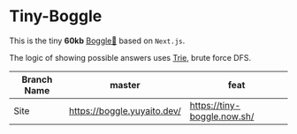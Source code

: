 # Tiny-Boggle

This is the tiny **60kb** [Boggle🎲](https://en.wikipedia.org/wiki/Boggle) based on `Next.js`.

The logic of showing possible answers uses [Trie](https://en.wikipedia.org/wiki/Trie), brute force DFS.

|Branch Name|master|feat|
|-|-|-|
|Site|https://boggle.yuyaito.dev/|https://tiny-boggle.now.sh/ |https://tiny-boggle.now.sh/|

